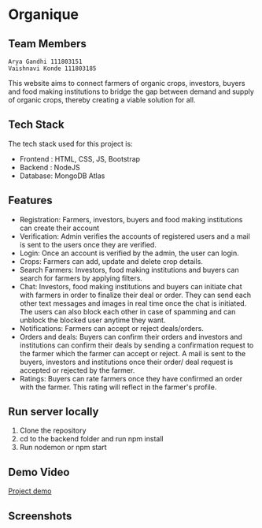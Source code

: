 # Organique

## Team Members
```
Arya Gandhi 111803151
Vaishnavi Konde 111803185
```
This website aims to connect farmers of organic crops, investors, buyers and food making institutions to bridge the gap between demand and supply of organic crops, thereby creating a viable solution for all.

## Tech Stack
The tech stack used for this project is:
 - Frontend : HTML, CSS, JS, Bootstrap
 - Backend : NodeJS
 - Database: MongoDB Atlas

## Features
- Registration: Farmers, investors, buyers and food making institutions can create their account
- Verification: Admin verifies the accounts of registered users and a mail is sent to the users once they are verified.
- Login: Once an account is verified by the admin, the user can login.
- Crops: Farmers can add, update and delete crop details.
- Search Farmers: Investors, food making institutions and buyers can search for farmers by applying filters.
- Chat: Investors, food making institutions and buyers can initiate chat with farmers in order to finalize their deal or order. They can send each other text messages and images in real time once the chat is initiated. The users can also block each other in case of spamming and can unblock the blocked user anytime they want.
- Notifications: Farmers can accept or reject deals/orders.
- Orders and deals: Buyers can confirm their orders and investors and institutions can confirm their deals by sending a confirmation request to the farmer which the farmer can accept or reject. A mail is sent to the buyers, investors and institutions once their order/ deal request is accepted or rejected by the farmer.
- Ratings: Buyers can rate farmers once they have confirmed an order with the farmer. This rating will reflect in the farmer's profile.

## Run server locally
1. Clone the repository
2. cd to the backend folder and run npm install
3. Run nodemon or npm start

## Demo Video
[Project demo](https://drive.google.com/file/d/1ih1qKpITBo03E86yiLZUQB80XrTyxloG/view?usp=sharing)

## Screenshots
